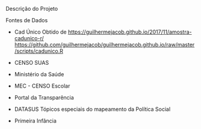 Descrição do Projeto

Fontes de Dados

- Cad Único
Obtido de
https://guilhermejacob.github.io/2017/11/amostra-cadunico-r/
https://github.com/guilhermejacob/guilhermejacob.github.io/raw/master/scripts/cadunico.R
- CENSO SUAS
- Ministério da Saúde
- MEC - CENSO Escolar
- Portal da Transparência
- DATASUS
Tópicos especiais do mapeamento da Política Social

- Primeira Infância

